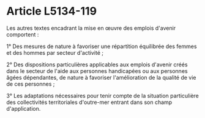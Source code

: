 # Article L5134-119

Les autres textes encadrant la mise en œuvre des emplois d'avenir comportent : 
  
   
1° Des mesures de nature à favoriser une répartition équilibrée des femmes et des hommes par secteur d'activité ; 
  
   
2° Des dispositions particulières applicables aux emplois d'avenir créés dans le secteur de l'aide aux personnes handicapées ou aux personnes âgées dépendantes, de nature à favoriser l'amélioration de la qualité de vie de ces personnes ; 
  
   
3° Les adaptations nécessaires pour tenir compte de la situation particulière des collectivités territoriales d'outre-mer entrant dans son champ d'application.